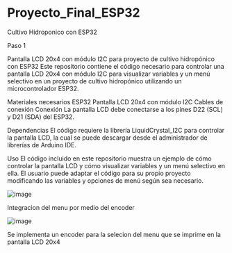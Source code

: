 # Proyecto_Final_ESP32
Cultivo Hidroponico con ESP32

Paso 1

Pantalla LCD 20x4 con módulo I2C para proyecto de cultivo hidropónico con ESP32
Este repositorio contiene el código necesario para controlar una pantalla LCD 20x4 con módulo I2C para visualizar variables y un menú selectivo en un proyecto de cultivo hidropónico utilizando un microcontrolador ESP32.

Materiales necesarios
ESP32
Pantalla LCD 20x4 con módulo I2C
Cables de conexión
Conexión
La pantalla LCD debe conectarse a los pines D22 (SCL) y D21 (SDA) del ESP32.

Dependencias
El código requiere la librería LiquidCrystal_I2C para controlar la pantalla LCD, la cual se puede descargar desde el administrador de librerías de Arduino IDE.

Uso
El código incluido en este repositorio muestra un ejemplo de cómo controlar la pantalla LCD y cómo visualizar variables y un menú selectivo en ella. El usuario puede adaptar el código para su propio proyecto modificando las variables y opciones de menú según sea necesario.

![image](https://user-images.githubusercontent.com/82006043/217104121-40c075ec-d1b5-40aa-b712-c70124172aa9.png)




Integracion del menu por medio del encoder 

![image](https://user-images.githubusercontent.com/82006043/218502063-f2fdf95d-f7b3-481d-9429-c34b3fca2477.png)

Se implementa un encoder para la selecion del menu que se imprime en la pantalla LCD 20x4 
